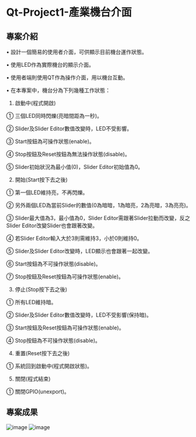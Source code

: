 # Qt-Project1-產業機台介面

## 專案介紹

•	設計一個簡易的使用者介面，可供顯示目前機台運作狀態。

• 使用LED作為實際機台的顯示介面。

• 使用者端則使用QT作為操作介面，用以機台互動。

• 在本專案中，機台分為下列幾種工作狀態：

  1. 啟動中(程式開啟)
  
   ① 三個LED同時閃爍(亮暗間距為一秒)。
   
   ② Slider及Slider Editor數值改變時，LED不受影響。
   
   ③ Start按鈕為可操作狀態(enable)。
   
   ④ Stop按鈕及Reset按鈕為無法操作狀態(disable)。
   
   ⑤ Slider初始狀況為最小值(0)，Slider Editor初始值為0。
   
  2. 開始(Start按下去之後)
  
   ① 第一個LED維持亮，不再閃爍。
   
   ② 另外兩個LED為當前Slider的數值(0為暗暗，1為暗亮，2為亮暗，3為亮亮)。
   
   ③ Slider最大值為3，最小值為0，Slider Editor需跟著Slider拉動而改變，反之Slider Editor改變Slider也會跟著改變。
   
   ④ 若Slider Editor輸入大於3則需維持3，小於0則維持0。
   
   ⑤ Slider及Slider Editor改變時，LED顯示也會跟著一起改變。
   
   ⑥ Start按鈕為不可操作狀態(disable)。
   
   ⑦ Stop按鈕及Reset按鈕為可操作狀態(enable)。
   
  3. 停止(Stop按下去之後)
  
   ① 所有LED維持暗。
   
   ② Slider及Slider Editor數值改變時，LED不受影響(保持暗)。
   
   ③ Start按鈕及Reset按鈕為可操作狀態(enable)。
   
   ④ Stop按鈕為不可操作狀態(disable)。
   
  4. 重置(Reset按下去之後)
  
   ① 系統回到啟動中(程式開啟狀態)。
   
   5. 關閉(程式結束)
   
   ① 關閉GPIO(unexport)。

## 專案成果

![image](https://cdn1-t17-techbang.pixfs.net/system/attached_images/2018/10/245247/original/30b1ef5cd893256e58a92565d284affc.png)
![image](https://cdn0-t17-techbang.pixfs.net/system/attached_images/2018/10/245246/original/c221157c19cdefc8a51271bc9d55ad69.jpg)
